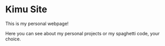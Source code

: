 # Kimu Site
This is my personal webpage!

Here you can see about my personal projects or my spaghetti code, your choice.